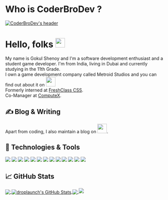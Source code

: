 # Who is CoderBroDev ?
[![CoderBroDev's header](https://raw.githubusercontent.com/droplaunch/CoderBroDev/main/SmartSelect_20210521-151936_Sketch.jpg)](https://coderbro.coderbrodev.repl.co/)

# Hello, folks <img src="https://raw.githubusercontent.com/droplaunch/CoderBroDev/master/wave.gif" width="30px">
My name is Gokul Shenoy and I'm a software development enthusiast and a student game developer. I'm from India, living in Dubai and currently studying in the 11th Grade.
<br>
I own a game development company called Metroid Studios and you can find out about it on <a href="[https://metroid-studios.itch.io/]"><img height="30" width="30" src="https://raw.githubusercontent.com/droplaunch/CoderBroDev/main/itch-io%20(1).png"></a>
<br>
Formerly interned at <a href="[https://freshclass.netlify.app/]">FreshClass CSS</a>.
<br>
Co-Manager at  <a href="[[https://freshclass.netlify.app/]()]">ComputeX</a>.
## &#x270d; Blog & Writing

Apart from coding, I also maintain a blog on <a href="https://dev.to/CoderBroDev"><img height="30" src="https://raw.githubusercontent.com/WaylonWalker/WaylonWalker/main/icon/dev.png"></a>.

## 🔧 Technologies & Tools
![](https://img.shields.io/badge/OS-Linux-informational?style=flat&logo=linux&logoColor=white&color=2bbc8a)
![](https://img.shields.io/badge/Editor-IntelliJ_IDEA-informational?style=flat&logo=intellij-idea&logoColor=white&color=2bbc8a)
![](https://img.shields.io/badge/Code-Python-informational?style=flat&logo=python&logoColor=white&color=2bbc8a)
![](https://img.shields.io/badge/Code-JavaScript-informational?style=flat&logo=javascript&logoColor=white&color=2bbc8a)
![](https://img.shields.io/badge/Code-Golang-informational?style=flat&logo=go&logoColor=white&color=2bbc8a)
![](https://img.shields.io/badge/Code-Make-informational?style=flat&logo=cmake&logoColor=white&color=2bbc8a)
![](https://img.shields.io/badge/Code-Vue-informational?style=flat&logo=vue.js&logoColor=white&color=2bbc8a)
![](https://img.shields.io/badge/Shell-Bash-informational?style=flat&logo=gnu-bash&logoColor=white&color=2bbc8a)
![](https://img.shields.io/badge/Tools-PostgreSQL-informational?style=flat&logo=postgresql&logoColor=white&color=2bbc8a)
![](https://img.shields.io/badge/Tools-Docker-informational?style=flat&logo=docker&logoColor=white&color=2bbc8a)
![](https://img.shields.io/badge/Tools-Kubernetes-informational?style=flat&logo=kubernetes&logoColor=white&color=2bbc8a)
![](https://img.shields.io/badge/Tools-Red_Hat_OpenShift-informational?style=flat&logo=red-hat-open-shift&logoColor=white&color=2bbc8a)
![](https://img.shields.io/badge/Cloud-Digital_Ocean-informational?style=flat&logo=digitalocean&logoColor=white&color=2bbc8a)

## &#x1f4c8; GitHub Stats

<a href="https://github.com/droplaunch/CoderBroDev">
  <img align="center" src="https://github-readme-stats.vercel.app/api/top-langs/?username=droplaunch&hide=java,html,tex&title_color=ffffff&text_color=c9cacc&icon_color=2bbc8a&bg_color=1d1f21&langs_count=3" />
</a>
<a href="https://github.com/droplaunch/CoderBroDev">
  <img align="center" src="https://github-readme-stats.vercel.app/api?username=droplaunch&show_icons=true&line_height=27&count_private=true&title_color=ffffff&text_color=c9cacc&icon_color=2bbc8a&bg_color=1d1f21" alt="droplaunch's GitHub Stats" />
</a>

<a href="https://github.com/CoderBroDev/LetterFinder1.0">
  <img align="center" src="https://github-readme-stats.vercel.app/api/pin/?username=droplaunch&repo=LetterFinder1.0&title_color=ffffff&text_color=c9cacc&icon_color=2bbc8a&bg_color=1d1f21" />
</a>
<img src="https://raw.githubusercontent.com/droplaunch/CoderBroDev/9edfbcc231a183c9dd63b80664e358bc831643ed/bottom_header.svg">

<!--
**CoderBroDev/CoderBroDev** is a ✨ _special_ ✨ repository because its `README.md` (this file) appears on your GitHub profile.

Here are some ideas to get you started:

- 🔭 I’m currently working on ...
- 🌱 I’m currently learning ...
- 👯 I’m looking to collaborate on ...
- 🤔 I’m looking for help with ...
- 💬 Ask me about ...
- 📫 How to reach me: ...
- 😄 Pronouns: ...
- ⚡ Fun fact: ...
-->

